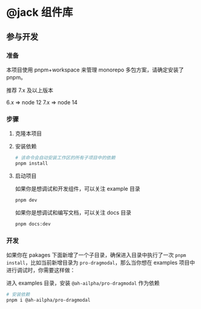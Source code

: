 # @jack 组件库

## 参与开发

### 准备

本项目使用 pnpm+workspace 来管理 monorepo 多包方案，请确定安装了 pnpm。

推荐 7.x 及以上版本

6.x => node 12
7.x => node 14

### 步骤

1. 克隆本项目

2. 安装依赖

   ```sh
   # 该命令会自动安装工作区的所有子项目中的依赖
   pnpm install
   ```

3. 启动项目

   如果你是想调试和开发组件，可以关注 example 目录

   ```sh
   pnpm dev
   ```

   如果你是想调试和编写文档，可以关注 docs 目录

   ```sh
   pnpm docs:dev
   ```

### 开发

如果你在 pakages 下面新增了一个子目录，确保进入目录中执行了一次 `pnpm install`，比如当前新增目录为 `pro-dragmodal`，那么当你想在 examples 项目中进行调试时，你需要这样做：

进入 examples 目录，安装 `@ah-ailpha/pro-dragmodal` 作为依赖

```sh
# 安装依赖
pnpm i @ah-ailpha/pro-dragmodal
```
